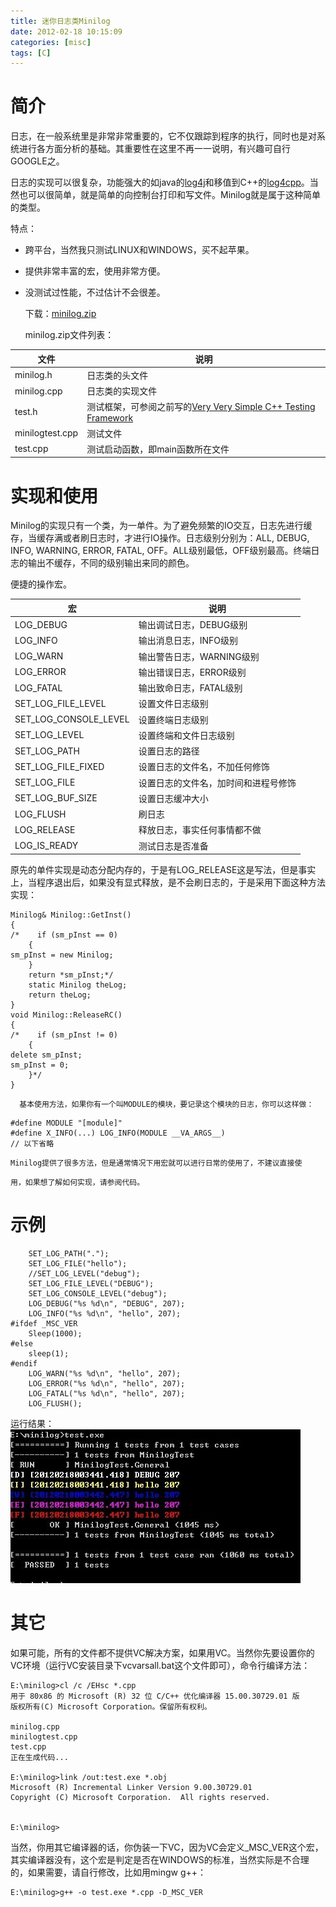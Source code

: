```yaml
---
title: 迷你日志类Minilog
date: 2012-02-18 10:15:09
categories: [misc]
tags: [C]
---
```

# 简介

日志，在一般系统里是非常非常重要的，它不仅跟踪到程序的执行，同时也是对系统进行各方面分析的基础。其重要性在这里不再一一说明，有兴趣可自行GOOGLE之。

日志的实现可以很复杂，功能强大的如java的[log4j](http://logging.apache.org/log4j/)和移值到C++的[log4cpp](http://log4cpp.sourceforge.net/)。当然也可以很简单，就是简单的向控制台打印和写文件。Minilog就是属于这种简单的类型。

特点：

* 跨平台，当然我只测试LINUX和WINDOWS，买不起苹果。
* 提供非常丰富的宏，使用非常方便。
* 没测试过性能，不过估计不会很差。

  下载：[minilog.zip](http://download.imlgc.com/code/c++/minilog/minilog.zip)

  minilog.zip文件列表：

| 文件    | 说明     |
| ----------------- | ---------------------------------- |
| minilog.h       | 日志类的头文件   |
| minilog.cpp     | 日志类的实现文件 |
| test.h  | 测试框架，可参阅之前写的[Very Very Simple C++ Testing Framework](http://imlgc.com/?p=20) |
| minilogtest.cpp | 测试文件 |
| test.cpp| 测试启动函数，即main函数所在文件 |

# 实现和使用

Minilog的实现只有一个类，为一单件。为了避免频繁的IO交互，日志先进行缓存，当缓存满或者刷日志时，才进行IO操作。日志级别分别为：ALL, DEBUG, INFO, WARNING, ERROR, FATAL, OFF。ALL级别最低，OFF级别最高。终端日志的输出不缓存，不同的级别输出来同的颜色。

便捷的操作宏。

| 宏    | 说明 |
| ----------------------- | -------------------------------------- |
| LOG_DEBUG     | 输出调试日志，DEBUG级别      |
| LOG_INFO      | 输出消息日志，INFO级别       |
| LOG_WARN      | 输出警告日志，WARNING级别    |
| LOG_ERROR     | 输出错误日志，ERROR级别      |
| LOG_FATAL     | 输出致命日志，FATAL级别      |
| SET_LOG_FILE_LEVEL    | 设置文件日志级别     |
| SET_LOG_CONSOLE_LEVEL | 设置终端日志级别     |
| SET_LOG_LEVEL | 设置终端和文件日志级别       |
| SET_LOG_PATH  | 设置日志的路径       |
| SET_LOG_FILE_FIXED    | 设置日志的文件名，不加任何修饰       |
| SET_LOG_FILE  | 设置日志的文件名，加时间和进程号修饰 |
| SET_LOG_BUF_SIZE      | 设置日志缓冲大小     |
| LOG_FLUSH     | 刷日志       |
| LOG_RELEASE   | 释放日志，事实任何事情都不做 |
| LOG_IS_READY  | 测试日志是否准备     |

原先的单件实现是动态分配内存的，于是有LOG_RELEASE这是写法，但是事实上，当程序退出后，如果没有显式释放，是不会刷日志的，于是采用下面这种方法实现：

```
Minilog& Minilog::GetInst()
{
/*    if (sm_pInst == 0)
    {
sm_pInst = new Minilog;
    }
    return *sm_pInst;*/
    static Minilog theLog;
    return theLog;
}
void Minilog::ReleaseRC()
{
/*    if (sm_pInst != 0)
    {
delete sm_pInst;
sm_pInst = 0;
    }*/
}
```

```
  基本使用方法，如果你有一个叫MODULE的模块，要记录这个模块的日志，你可以这样做：
```

```
#define MODULE "[module]"
#define X_INFO(...) LOG_INFO(MODULE __VA_ARGS__)
// 以下省略
```

```
Minilog提供了很多方法，但是通常情况下用宏就可以进行日常的使用了，不建议直接使
```

```
用，如果想了解如何实现，请参阅代码。
```

# 示例

```
    SET_LOG_PATH(".");
    SET_LOG_FILE("hello");
    //SET_LOG_LEVEL("debug");
    SET_LOG_FILE_LEVEL("DEBUG");
    SET_LOG_CONSOLE_LEVEL("debug");
    LOG_DEBUG("%s %d\n", "DEBUG", 207);
    LOG_INFO("%s %d\n", "hello", 207);
#ifdef _MSC_VER
    Sleep(1000);
#else
    sleep(1);
#endif
    LOG_WARN("%s %d\n", "hello", 207);
    LOG_ERROR("%s %d\n", "hello", 207);
    LOG_FATAL("%s %d\n", "hello", 207);
    LOG_FLUSH();
```

运行结果：
![minlog.jpg](/img/minlog/minlog.jpg)

# 其它

如果可能，所有的文件都不提供VC解决方案，如果用VC。当然你先要设置你的VC环境（运行VC安装目录下vcvarsall.bat这个文件即可），命令行编译方法：

```
E:\minilog>cl /c /EHsc *.cpp
用于 80x86 的 Microsoft (R) 32 位 C/C++ 优化编译器 15.00.30729.01 版
版权所有(C) Microsoft Corporation。保留所有权利。

minilog.cpp
minilogtest.cpp
test.cpp
正在生成代码...

E:\minilog>link /out:test.exe *.obj
Microsoft (R) Incremental Linker Version 9.00.30729.01
Copyright (C) Microsoft Corporation.  All rights reserved.


E:\minilog>
```

 当然，你用其它编译器的话，你伪装一下VC，因为VC会定义_MSC_VER这个宏，其实编译器没有，这个宏是判定是否在WINDOWS的标准，当然实际是不合理的，如果需要，请自行修改，比如用mingw g++：

```
E:\minilog>g++ -o test.exe *.cpp -D_MSC_VER
```

